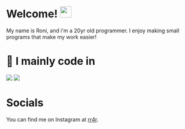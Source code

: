 # Welcome! <img src="https://raw.githubusercontent.com/MartinHeinz/MartinHeinz/master/wave.gif" width="30px">
My name is Roni, and i'm a 20yr old programmer. I enjoy making small programs that make my work easier!

# 🔧 I mainly code in
![](https://img.shields.io/badge/Code-Python-informational?style=flat&logo=Python&logoColor=white&color=2bbc8a)
![](https://img.shields.io/badge/Code-CSharp-informational?style=flat&logo=CSharp&logoColor=white&color=2bbc8a)

# Socials
You can find me on Instagram at [rr4r](https://instagram.com/rr4r).
